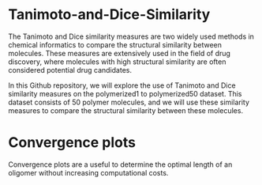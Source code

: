 # Tanimoto-and-Dice-Similarity

The Tanimoto and Dice similarity measures are two widely used methods in chemical informatics to compare the structural similarity between molecules. These measures are extensively used in the field of drug discovery, where molecules with high structural similarity are often considered potential drug candidates.

In this Github repository, we will explore the use of Tanimoto and Dice similarity measures on the polymerized1 to polymerized50 dataset. This dataset consists of 50 polymer molecules, and we will use these similarity measures to compare the structural similarity between these molecules.
# Convergence plots

Convergence plots are a useful to determine the optimal length of an oligomer without increasing computational costs. 
